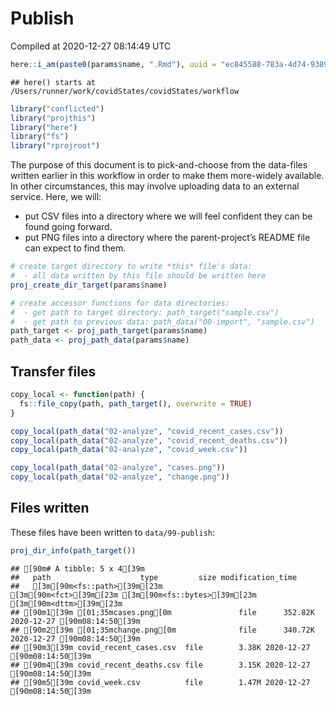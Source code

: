 Publish
================
Compiled at 2020-12-27 08:14:49 UTC

``` r
here::i_am(paste0(params$name, ".Rmd"), uuid = "ec845588-783a-4d74-9389-81c54875c3c3")
```

    ## here() starts at /Users/runner/work/covidStates/covidStates/workflow

``` r
library("conflicted")
library("projthis")
library("here")
library("fs")
library("rprojroot")
```

The purpose of this document is to pick-and-choose from the data-files
written earlier in this workflow in order to make them more-widely
available. In other circumstances, this may involve uploading data to an
external service. Here, we will:

  - put CSV files into a directory where we will feel confident they can
    be found going forward.
  - put PNG files into a directory where the parent-project’s README
    file can expect to find them.

<!-- end list -->

``` r
# create target directory to write *this* file's data: 
#  - all data written by this file should be written here
proj_create_dir_target(params$name)

# create accessor functions for data directories:
#  - get path to target directory: path_target("sample.csv")
#  - get path to previous data: path_data("00-import", "sample.csv")
path_target <- proj_path_target(params$name)
path_data <- proj_path_data(params$name)
```

## Transfer files

``` r
copy_local <- function(path) {
  fs::file_copy(path, path_target(), overwrite = TRUE)
}

copy_local(path_data("02-analyze", "covid_recent_cases.csv"))
copy_local(path_data("02-analyze", "covid_recent_deaths.csv"))
copy_local(path_data("02-analyze", "covid_week.csv"))
```

``` r
copy_local(path_data("02-analyze", "cases.png"))
copy_local(path_data("02-analyze", "change.png"))
```

## Files written

These files have been written to `data/99-publish`:

``` r
proj_dir_info(path_target())
```

    ## [90m# A tibble: 5 x 4[39m
    ##   path                    type         size modification_time  
    ##   [3m[90m<fs::path>[39m[23m              [3m[90m<fct>[39m[23m [3m[90m<fs::bytes>[39m[23m [3m[90m<dttm>[39m[23m             
    ## [90m1[39m [01;35mcases.png[0m               file      352.82K 2020-12-27 [90m08:14:50[39m
    ## [90m2[39m [01;35mchange.png[0m              file      340.72K 2020-12-27 [90m08:14:50[39m
    ## [90m3[39m covid_recent_cases.csv  file        3.38K 2020-12-27 [90m08:14:50[39m
    ## [90m4[39m covid_recent_deaths.csv file        3.15K 2020-12-27 [90m08:14:50[39m
    ## [90m5[39m covid_week.csv          file        1.47M 2020-12-27 [90m08:14:50[39m

